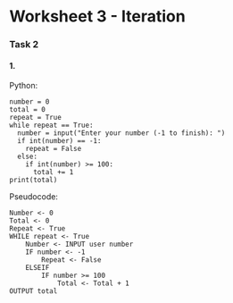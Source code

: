 # Worksheet 3 - Iteration

### Task 2
#### 1.
Python:
<br>
```{python}
number = 0
total = 0
repeat = True
while repeat == True:
  number = input("Enter your number (-1 to finish): ")
  if int(number) == -1:
    repeat = False
  else:
    if int(number) >= 100:
      total += 1
print(total)
```

Pseudocode:
<br>
```
Number <- 0
Total <- 0
Repeat <- True
WHILE repeat <- True
	Number <- INPUT user number
	IF number <- -1
		Repeat <- False
	ELSEIF
		IF number >= 100
			Total <- Total + 1
OUTPUT total
```
